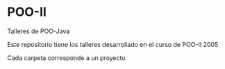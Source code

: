 # POO-II
Talleres de POO-Java

Este repositorio tiene los talleres desarrollado en el curso de POO-II 2005

Cada carpeta corresponde a un proyecto


